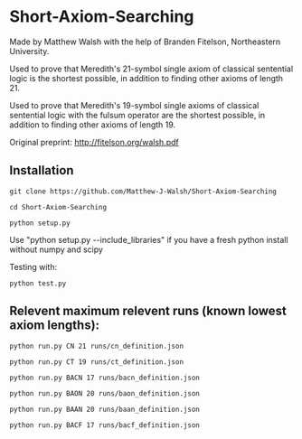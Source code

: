 # Short-Axiom-Searching
 
Made by Matthew Walsh with the help of Branden Fitelson, Northeastern University.

Used to prove that Meredith's 21-symbol single axiom of classical sentential logic is the shortest possible, in addition to finding other axioms of length 21.

Used to prove that Meredith's 19-symbol single axioms of classical sentential logic with the fulsum operator are the shortest possible, in addition to finding other axioms of length 19.

Original preprint: http://fitelson.org/walsh.pdf

## Installation

```git clone https://github.com/Matthew-J-Walsh/Short-Axiom-Searching```

```cd Short-Axiom-Searching```

```python setup.py```

Use "python setup.py --include_libraries" if you have a fresh python install without numpy and scipy

Testing with:

```python test.py```

## Relevent maximum relevent runs (known lowest axiom lengths):

```python run.py CN 21 runs/cn_definition.json```

```python run.py CT 19 runs/ct_definition.json```

```python run.py BACN 17 runs/bacn_definition.json```

```python run.py BAON 20 runs/baon_definition.json```

```python run.py BAAN 20 runs/baan_definition.json```

```python run.py BACF 17 runs/bacf_definition.json```

